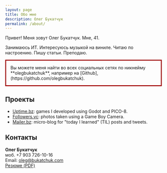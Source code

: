 ```yaml
---
layout: page
title: Обо мне
description: Олег Букатчук
permalink: /about/
---
```


<p>Привет! Меня зовут Олег Букатчук. Мне, 41.</p>
<p>Занимаюсь ИТ. Интересуюсь музыкой на виниле. Читаю по настроению. Пишу статьи. Преподаю. </p>

<p style="border:3px; border-style:solid; border-color:#a00000; padding: 1em;">
Вы можете меня найти во всех социальных сетях по никнейму **olegbukatchuk**, например на [Github], (https://github.com/olegbukatchuk).
</p>

<!-- I started this site to tell the story of my tech journey. I believe in
**technology that is open, enabling, and life-giving**. I aspire to usher that
potential&mdash;even for just a tiny bit. But, there is still a long way to go,
and this site records my progress.

Here, you'll find some of my **thoughts, works, and notes** on software
development, machine learning, and research. I hope you'll spend a nice time
here, so go grab yourself a coffee and feel free to look around!

<p style="border:3px; border-style:solid; border-color:#a00000; padding: 1em;">
<b>Short background</b><br>
Lj Miranda specializes in natural language processing with over five years of
experience in consulting, open-source development, and research. He helped
maintain notable open-source libraries such as spaCy and Pyswarms. He dabbles
in game development during his free time.
</p> -->

## Проекты

- [Uptime.bz](https://uptime.bz): games I developed using Godot and PICO-8.
- [Followers.vc](https://followers.vc): photos taken using a Game Boy Camera.
- [Mailer.bz](https://mailer.bz): micro-blog for "today I learned" (TIL) posts and tweets.

## Контакты

**Олег Букатчук**  
моб. +7 903 726-10-16<br>
Email: oleg@bukatchuk.com<br>
[Резюме (PDF)](https://storage.googleapis.com/ljvmiranda/cv.pdf)


